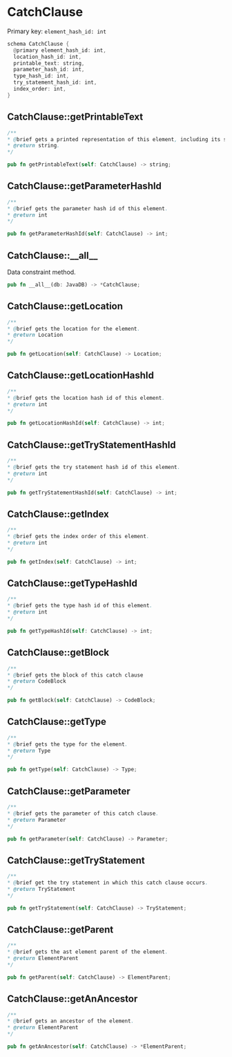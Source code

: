 # CatchClause

Primary key: `element_hash_id: int`

```rust
schema CatchClause {
  @primary element_hash_id: int,
  location_hash_id: int,
  printable_text: string,
  parameter_hash_id: int,
  type_hash_id: int,
  try_statement_hash_id: int,
  index_order: int,
}
```
## CatchClause::getPrintableText

```java
/**
* @brief gets a printed representation of this element, including its structure where applicable.
* @return string.
*/
```
```rust
pub fn getPrintableText(self: CatchClause) -> string;
```
## CatchClause::getParameterHashId

```java
/**
* @brief gets the parameter hash id of this element.
* @return int
*/
```
```rust
pub fn getParameterHashId(self: CatchClause) -> int;
```
## CatchClause::\_\_all\_\_

Data constraint method.

```rust
pub fn __all__(db: JavaDB) -> *CatchClause;
```
## CatchClause::getLocation

```java
/**
* @brief gets the location for the element.
* @return Location
*/
```
```rust
pub fn getLocation(self: CatchClause) -> Location;
```
## CatchClause::getLocationHashId

```java
/**
* @brief gets the location hash id of this element.
* @return int
*/
```
```rust
pub fn getLocationHashId(self: CatchClause) -> int;
```
## CatchClause::getTryStatementHashId

```java
/**
* @brief gets the try statement hash id of this element.
* @return int
*/
```
```rust
pub fn getTryStatementHashId(self: CatchClause) -> int;
```
## CatchClause::getIndex

```java
/**
* @brief gets the index order of this element.
* @return int
*/
```
```rust
pub fn getIndex(self: CatchClause) -> int;
```
## CatchClause::getTypeHashId

```java
/**
* @brief gets the type hash id of this element.
* @return int
*/
```
```rust
pub fn getTypeHashId(self: CatchClause) -> int;
```
## CatchClause::getBlock

```java
/**
* @brief gets the block of this catch clause
* @return CodeBlock 
*/
```
```rust
pub fn getBlock(self: CatchClause) -> CodeBlock;
```
## CatchClause::getType

```java
/**
* @brief gets the type for the element.
* @return Type
*/
```
```rust
pub fn getType(self: CatchClause) -> Type;
```
## CatchClause::getParameter

```java
/**
* @brief gets the parameter of this catch clause.
* @return Parameter 
*/
```
```rust
pub fn getParameter(self: CatchClause) -> Parameter;
```
## CatchClause::getTryStatement

```java
/**
* @brief get the try statement in which this catch clause occurs.
* @return TryStatement 
*/
```
```rust
pub fn getTryStatement(self: CatchClause) -> TryStatement;
```
## CatchClause::getParent

```java
/**
* @brief gets the ast element parent of the element.
* @return ElementParent 
*/
```
```rust
pub fn getParent(self: CatchClause) -> ElementParent;
```
## CatchClause::getAnAncestor

```java
/**
* @brief gets an ancestor of the element.
* @return ElementParent 
*/
```
```rust
pub fn getAnAncestor(self: CatchClause) -> *ElementParent;
```
